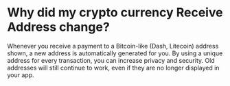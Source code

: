 # Why did my crypto currency Receive Address change?

Whenever you receive a payment to a Bitcoin-like (Dash, Litecoin) address shown, a new address is automatically
generated for you. By using a unique address for every transaction, you can increase privacy and security. Old addresses
will still continue to work, even if they are no longer displayed in your app.
